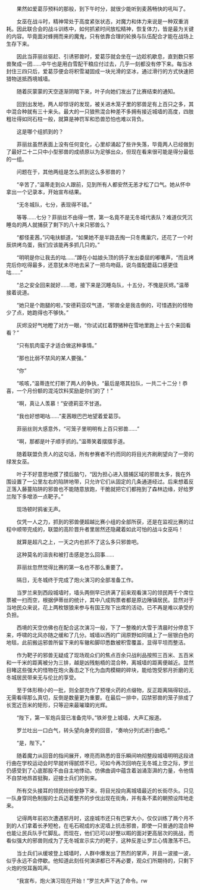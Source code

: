 　　果然如爱葛莎预料的那般，到下午时分，就很少能听到麦茜畅快的吼叫了。

　　女巫在战斗时，精神常处于高度紧张状态，对魔力和体力来说是一种双重消耗。因此联合会的战斗训练中，如何抓紧时间放松精神，恢复体力，皆是最为关键的内容。毕竟面对蜂拥而来的魔鬼，只有依靠合理的轮换与队伍配合才能在战场上生存下来。

　　因此当菲丽丝驱赶、引诱邪兽时，爱葛莎就会坐在一边趁机歇息，直到数只邪兽聚成一团……中午也是用白雪配干粮应付过去，几乎一刻都没有停下来。每当冰封住三四只后，爱葛莎便会将积雪凝固成一块光滑的坚冰，通过滑行的方式快速把猎物送抵西境城墙。

　　随着灰蒙蒙的天空逐渐阴暗下来，叶子向她们发出了比赛结束的通知。

　　回到出发地，两人却惊讶的发现，被关进木笼子里的邪兽足有上百只之多，其中混合种就有三十来头。最大的一只狼熊混合种差不多拥有接近城墙的高度，四肢粗壮得如同石柱一般，就算是神罚军和恐兽恐怕也难以背负。

　　这是哪个组抓到的？

　　菲丽丝虽然表面上没有任何变化，心里却涌起了些许失落，毕竟两人已经做到了最好二十二只中小型邪兽的成绩原以为足够出众，但现在看来很可能是得分最低的一组。

　　问题在于，其他两组是怎么抓到这么多邪兽的？

　　“辛苦了，”温蒂走到众人跟前，见到所有人都安然无恙才松了口气。她从怀中拿出一个记录本，开始宣布结果。

　　“无冬城队，七分，表现得不错。”

　　等等……七分？菲丽丝不由得一愣，第一名竟不是无冬城代表队？难道仅凭沉睡岛的两人就捕获了剩下的八十来只邪兽么？

　　“都怪麦茜，”闪电扶额道，“如果她不是半路去掏一只冬鹰巢穴，还花了一个时辰烘烤鸟蛋，我们应该能再多抓几只的。”

　　“明明是你让我去的咕……”蹲在小姑娘头顶的鸽子发出委屈的嘟囔声，“而且烤完后你吃得最多，还意犹未尽地去采了一把鸟吻菇，说鸟蛋配蘑菇口感更佳咕……”

　　“总之安全回来就好……嗯，接下来是沉睡岛队，十五分，不愧是灰烬。”温蒂接着说道。

　　“她只是个跑腿的啦，”安德莉亚叹气道，“邪兽全是我击倒的，可惜遇到的怪物少了点，她跑得也不够快。”

　　灰烬没好气地瞪了对方一眼，“你试试扛着野猪种在雪地里跑上十五个来回看看？”

　　“只有肌肉蛮子才适合做这种事情。”

　　“那也比弱不禁风的某人要强。”

　　“你”

　　“咳咳，”温蒂连忙打断了两人的争执，“最后是塔其拉队，一共二十二分！恭喜，一个月份额的混沌饮料奖励是你们的了！”

　　“啊，真让人羡慕！”安德莉亚不甘道。

　　“我也好想喝咕……”麦茜眼巴巴地望着爱葛莎。

　　菲丽丝则大感意外，“可笼子里明明有上百只邪兽……”

　　“啊，那都是叶子顺手抓的。”温蒂笑着摆摆手道。

　　随着联盟负责人的这句话，所有参赛者不约而同的将目光齐刷刷望向了一旁的绿发女巫。

　　叶子不好意思地摸了摸后脑勺，“因为担心进入猎捕区域的邪兽太多，我在外围设置了一公里左右的陷阱地带，只允许它们从固定的几条通道经过。后来想着反正落入藤蔓陷阱的邪兽也不能随意放跑，干脆就把它们都拖到了森林边缘，好给罗兰陛下多增添一点靶子。”

　　现场顿时鸦雀无声。

　　仅凭一人之力，抓到的邪兽便超越比赛小组的全部所获，还是在监视比赛的过程中顺带完成的，联盟的高阶晋升者里居然还隐藏着如此可怕的战斗女巫吗！

　　就算是超凡之上，一天之内也抓不了这么多只邪兽吧。

　　这种莫名的沮丧和被打击感是怎么回事……

　　菲丽丝忽然觉得比赛的第一名也不那么重要了。

　　隔日，无冬城终于完成了炮火演习的全部准备工作。

　　当罗兰来到西段城墙时，墙头两侧早已挤满了前来观看演习的领民两千个席位票被一扫而空，根据伊蒂丝的统计，其中八成购票者都是原边陲镇居民。显然对于当地民众来说，花上两枚银狼来参与有国王陛下出席的活动，已不再是难以承受的负担。

　　西境的天空仿佛也在配合这次演习一般，下了一整晚的大雪于清晨时分停息下来，呼啸的北风亦随之缓和了几分。城墙以西的广阔原野如同铺上了一层银白色的地毯，此前搬运邪兽所留下来的车辙和脚印悉数被积雪覆盖，显得平坦而整洁。

　　作为靶子的邪兽无疑成了现场观众们的焦点百余只战利品按照三百米、五百米和一千米的距离被分为三排，越是凶残魁梧的混合种，离城墙的距离便越近。显然目睹这些强大的怪物在炮火轰击之下化为血肉模糊的碎块，能给饱受邪月折磨的无冬城居民带来无与伦比的享受。

　　至于体形稍小的一批，则全部充作了预埋火药的点缀物，反正距离隔得较远，无需看得那么真切，反倒是数量更为重要。在最后一排中，囚禁邪兽的笼子排成了长宽近百米的矩形，只等迎来最璀璨的光辉。

　　“陛下，第一军炮兵营已准备完毕。”铁斧登上城墙，大声汇报道。

　　罗兰吐出一口白气，转头望向身旁的回音，“奏响分列式进行曲吧。”

　　“是，陛下。”

　　随着魔力从回音的指间展开，嘹亮而熟悉的音乐瞬间响彻整段城墙明明这段进行曲在学校运动会时早就听得腻烦不已，可如今再次回响在无冬城上空之际，罗兰仍感受到了心底那股不由自主地悸动。仿佛曲调中蕴含着汹涌澎湃的力量，令他情不自禁地昂首挺胸，迎接士兵们的到来。

　　所有交头接耳的领民纷纷安静下来，将目光投向离城墙最近的长街尽头。只见一队身穿同色制服的士兵迈着整齐的步伐出现在街角，并有条不紊的朝预设阵地走来。

　　记得两年前初次遭遇邪月时，这座城市还只有巴掌大小，仅仅训练了两个月不到的人们拿着长矛短枪，在毛石砌成的水泥墙上抗击邪兽，即使一只普通的混合种也能让民兵队手忙脚乱。而现在，他们已可以好整以暇的面对更高层次的挑战，而看似强大的邪兽则成为了无冬城宣示实力的靶子，这种反差让罗兰心情激荡不已。

　　当士兵们从缓坡登上城墙时，人群中爆发出了热烈的掌声，并且一波接一波，似乎永远不会停歇。他知道此刻任何演讲都已不再必要，观众们所期待的，只剩下火炮的悦耳轰鸣声。

　　“我宣布，炮火演习现在开始！”罗兰大声下达了命令。rw
